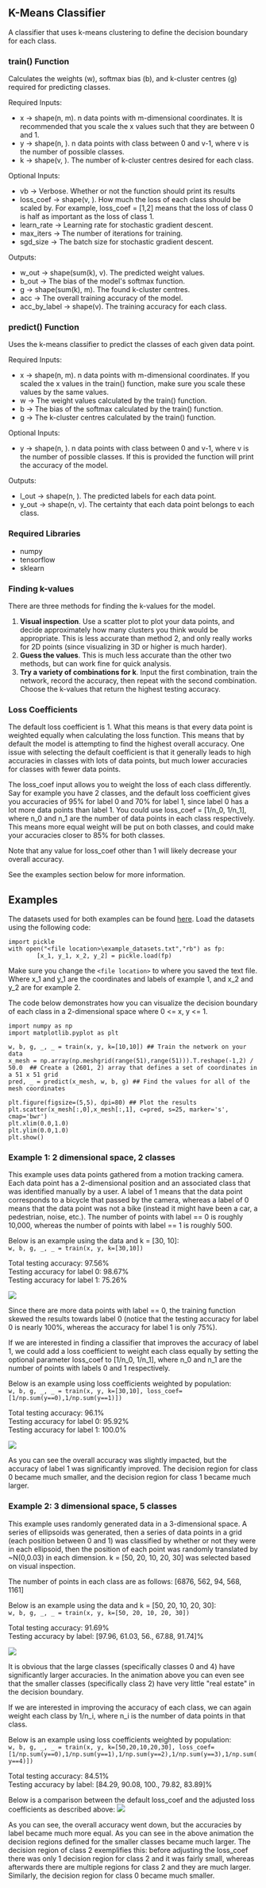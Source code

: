 ## K-Means Classifier
A classifier that uses k-means clustering to define the decision boundary for each class.

### train() Function
Calculates the weights (w), softmax bias (b), and k-cluster centres (g) required for predicting classes.

Required Inputs: <br>
* x -> shape(n, m). n data points with m-dimensional coordinates. It is recommended that you scale the x values such that they are between 0 and 1. 
* y -> shape(n, ). n data points with class between 0 and v-1, where v is the number of possible classes.
* k -> shape(v, ). The number of k-cluster centres desired for each class.

Optional Inputs:<br>
* vb -> Verbose. Whether or not the function should print its results<br>
* loss_coef ->  shape(v, ). How much the loss of each class should be scaled by. For example, loss_coef = [1,2] means that the loss of class 0 is half as important as the loss of class 1.<br>
* learn_rate -> Learning rate for stochastic gradient descent.<br>
* max_iters -> The number of iterations for training.<br>
* sgd_size -> The batch size for stochastic gradient descent.<br>

Outputs:<br>
* w_out -> shape(sum(k), v). The predicted weight values.<br>
* b_out -> The bias of the model's softmax function.<br>
* g -> shape(sum(k), m). The found k-cluster centres.<br>
* acc -> The overall training accuracy of the model.<br>
* acc_by_label -> shape(v). The training accuracy for each class.<br>

### predict() Function
Uses the k-means classifier to predict the classes of each given data point. 

Required Inputs: <br>
* x -> shape(n, m). n data points with m-dimensional coordinates. If you scaled the x values in the train() function, make sure you scale these values by the same values.<br>
* w -> The weight values calculated by the train() function.<br>
* b -> The bias of the softmax calculated by the train() function.<br>
* g -> The k-cluster centres calculated by the train() function.<br>
        
Optional Inputs:<br>
* y -> shape(n, ). n data points with class between 0 and v-1, where v is the number of possible classes. If this is provided the function will print the accuracy of the model.<br>

Outputs:<br>
* l_out -> shape(n, ). The predicted labels for each data point.<br>
* y_out -> shape(n, v). The certainty that each data point belongs to each class.<br>

### Required Libraries
* numpy
* tensorflow
* sklearn

### Finding k-values
There are three methods for finding the k-values for the model. <br>
1) **Visual inspection**. Use a scatter plot to plot your data points, and decide approximately how many clusters you think would be appropriate. This is less accurate than method 2, and only really works for 2D points (since visualizing in 3D or higher is much harder).<br>
2) **Guess the values**. This is much less accurate than the other two methods, but can work fine for quick analysis.<br>
3) **Try a variety of combinations for k**. Input the first combination, train the network, record the accuracy, then repeat with the second combination. Choose the k-values that return the highest testing accuracy. 

### Loss Coefficients
The default loss coefficient is 1. What this means is that every data point is weighted equally when calculating the loss function. This means that by default the model is attempting to find the highest overall accuracy. One issue with selecting the default coefficient is that it generally leads to high accuracies in classes with lots of data points, but much lower accuracies for classes with fewer data points. 

The loss_coef input allows you to weight the loss of each class differently. Say for example you have 2 classes, and the default loss coefficient gives you accuracies of 95% for label 0 and 70% for label 1, since label 0 has a lot more data points than label 1. You could use loss_coef = [1/n_0, 1/n_1], where n_0 and n_1 are the number of data points in each class respectively. This means more equal weight will be put on both classes, and could make your accuracies closer to 85% for both classes. 

Note that any value for loss_coef other than 1 will likely decrease your overall accuracy. 

See the examples section below for more information.
   
## Examples
The datasets used for both examples can be found [here](example_datasets.txt). Load the datasets using the following code:<br>
```
import pickle
with open("<file location>\example_datasets.txt","rb") as fp:
        [x_1, y_1, x_2, y_2] = pickle.load(fp)
```
        
Make sure you change the ```<file location>``` to where you saved the text file. <br>
Where x_1 and y_1 are the coordinates and labels of example 1, and x_2 and y_2 are for example 2. 
        
The code below demonstrates how you can visualize the decision boundary of each class in a 2-dimensional space where 0 <= x, y <= 1.
```
import numpy as np
import matplotlib.pyplot as plt

w, b, g, _, _ = train(x, y, k=[10,10]) ## Train the network on your data
x_mesh = np.array(np.meshgrid(range(51),range(51))).T.reshape(-1,2) / 50.0  ## Create a (2601, 2) array that defines a set of coordinates in a 51 x 51 grid
pred, _ = predict(x_mesh, w, b, g) ## Find the values for all of the mesh coordinates

plt.figure(figsize=(5,5), dpi=80) ## Plot the results
plt.scatter(x_mesh[:,0],x_mesh[:,1], c=pred, s=25, marker='s', cmap='bwr')
plt.xlim(0.0,1.0)
plt.ylim(0.0,1.0)
plt.show()
```

### Example 1: 2 dimensional space, 2 classes
This example uses data points gathered from a motion tracking camera. Each data point has a 2-dimensional position and an associated class that was identified manually by a user. A label of 1 means that the data point corresponds to a bicycle that passed by the camera, whereas a label of 0 means that the data point was not a bike (instead it might have been a car, a pedestrian, noise, etc.). The number of points with label == 0 is roughly 10,000, whereas the number of points with label == 1 is roughly 500.

Below is an example using the data and k = [30, 10]:<br>
```w, b, g, _, _ = train(x, y, k=[30,10])```<br>

Total testing accuracy: 97.56% <br>
Testing accuracy for label 0: 98.67% <br>
Testing accuracy for label 1: 75.26% <br>

<img src="images/example_0.png?raw=true"/>

Since there are more data points with label == 0, the training function skewed the results towards label 0 (notice that the testing accuracy for label 0 is nearly 100%, whereas the accuracy for label 1 is only 75%). 

If we are interested in finding a classifier that improves the accuracy of label 1, we could add a loss coefficient to weight each class equally by setting the optional parameter loss_coef to [1/n_0, 1/n_1], where n_0 and n_1 are the number of points with labels 0 and 1 respectively. 

Below is an example using loss coefficients weighted by population:<br>
```w, b, g, _, _ = train(x, y, k=[30,10], loss_coef=[1/np.sum(y==0),1/np.sum(y==1)])```<br>

Total testing accuracy: 96.1%<br>
Testing accuracy for label 0: 95.92%<br>
Testing accuracy for label 1: 100.0%<br>

<img src="images/example_1.png?raw=true"/>

As you can see the overall accuracy was slightly impacted, but the accuracy of label 1 was significantly improved. The decision region for class 0 became much smaller, and the decision region for class 1 became much larger.

### Example 2: 3 dimensional space, 5 classes
This example uses randomly generated data in a 3-dimensional space. A series of ellipsoids was generated, then a series of data points in a grid (each position between 0 and 1) was classified by whether or not they were in each ellipsoid, then the position of each point was randomly translated by ~N(0,0.03) in each dimension. k = [50, 20, 10, 20, 30] was selected based on visual inspection. 

The number of points in each class are as follows: [6876, 562, 94, 568, 1161]<br>

Below is an example using the data and k = [50, 20, 10, 20, 30]:<br>
```w, b, g, _, _ = train(x, y, k=[50, 20, 10, 20, 30])```<br>

Total testing accuracy: 91.69%<br>
Testing accuracy by label: [97.96, 61.03, 56., 67.88, 91.74]%<br>

<img src="images/example_2.gif?raw=true"/>

It is obvious that the large classes (specifically classes 0 and 4) have significantly larger accuracies. In the animation above you can even see that the smaller classes (specifically class 2) have very little "real estate" in the decision boundary. 

If we are interested in improving the accuracy of each class, we can again weight each class by 1/n_i, where n_i is the number of data points in that class. 

Below is an example using loss coefficients weighted by population:<br>
```w, b, g, _, _ = train(x, y, k=[50,20,10,20,30], loss_coef=[1/np.sum(y==0),1/np.sum(y==1),1/np.sum(y==2),1/np.sum(y==3),1/np.sum(y==4)])```<br>

Total testing accuracy: 84.51%<br>
Testing accuracy by label: [84.29, 90.08, 100., 79.82, 83.89]%<br>

Below is a comparison between the default loss_coef and the adjusted loss coefficients as described above:
<img src="images/example_3.gif?raw=true"/>

As you can see, the overall accuracy went down, but the accuracies by label became much more equal. As you can see in the above animation the decision regions defined for the smaller classes became much larger. The decision region of class 2 exemplifies this: before adjusting the loss_coef there was only 1 decision region for class 2 and it was fairly small, whereas afterwards there are multiple regions for class 2 and they are much larger. Similarly, the decision region for class 0 became much smaller. 
